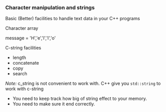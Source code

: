 ### Character manipulation and strings

Basic (Better) facilities to handle text data in your C++ programs

Character array

message = 'H','e','l','l','o'

C-string facilities

- length
- concatenate
- copy
- search

*Note:* c_string is not convenient to work with. C++ give you `std::string` to work with c-string
- You need to keep track how big of string effect to your memory.
- You need to make sure it end correctly.